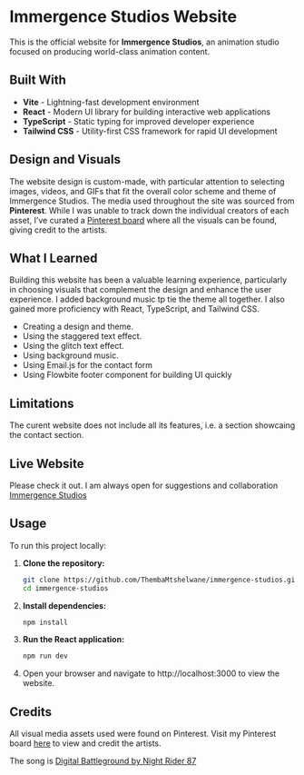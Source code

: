 # Immergence Studios Website

This is the official website for **Immergence Studios**, an animation studio focused on producing world-class animation content.

## Built With

- **Vite** - Lightning-fast development environment
- **React** - Modern UI library for building interactive web applications
- **TypeScript** - Static typing for improved developer experience
- **Tailwind CSS** - Utility-first CSS framework for rapid UI development

## Design and Visuals

The website design is custom-made, with particular attention to selecting images, videos, and GIFs that fit the overall color scheme and theme of Immergence Studios. The media used throughout the site was sourced from **Pinterest**. While I was unable to track down the individual creators of each asset, I’ve curated a [Pinterest board](https://za.pinterest.com/thembamtshelwane/immergence-studios-demo/) where all the visuals can be found, giving credit to the artists.

## What I Learned

Building this website has been a valuable learning experience, particularly in choosing visuals that complement the design and enhance the user experience. I added background music tp tie the theme all together. I also gained more proficiency with React, TypeScript, and Tailwind CSS.

- Creating a design and theme.
- Using the staggered text effect.
- Using the glitch text effect.
- Using background music.
- Using Email.js for the contact form
- Using Flowbite footer component for building UI quickly

## Limitations

The curent website does not include all its features, i.e. a section showcaing the contact section.

## Live Website

Please check it out. I am always open for suggestions and collaboration [Immergence Studios](https://immergence-studios.vercel.app/)

## Usage

To run this project locally:

1. **Clone the repository:**

   ```bash
   git clone https://github.com/ThembaMtshelwane/immergence-studios.git
   cd immergence-studios

   ```

2. **Install dependencies:**

   ```bash
   npm install

   ```

3. **Run the React application:**

   ```bash
   npm run dev

   ```

4. Open your browser and navigate to http://localhost:3000 to view the website.

## Credits

All visual media assets used were found on Pinterest. Visit my Pinterest board [here](https://za.pinterest.com/thembamtshelwane/immergence-studios-demo/) to view and credit the artists.

The song is [Digital Battleground by Night Rider 87](https://artlist.io/royalty-free-music/song/digital-battleground/77628)
